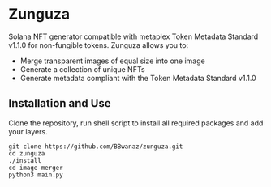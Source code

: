# Zunguza
Solana NFT generator compatible with metaplex Token Metadata Standard v1.1.0 for non-fungible tokens. Zunguza allows you to:
- Merge transparent images of equal size into one image
- Generate a collection of unique NFTs
- Generate metadata compliant with the Token Metadata Standard v1.1.0

## Installation and Use
Clone the repository, run shell script to install all required packages and add your layers.
```
git clone https://github.com/BBwanaz/zunguza.git
cd zunguza
./install
cd image-merger
python3 main.py
```

